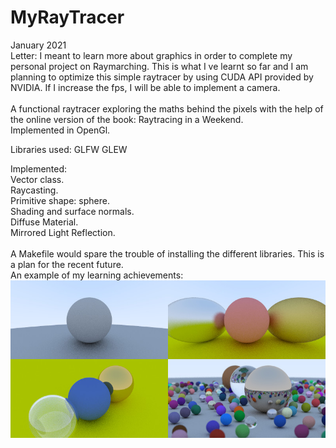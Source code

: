 # MyRayTracer

January 2021<br />
Letter: I meant to learn more about graphics in order to complete my personal project on Raymarching. This is what I ve learnt so far and I am planning to optimize this simple raytracer by using CUDA API provided by NVIDIA. If I increase the fps, I will be able to implement a camera.<br />
<br />
A functional raytracer exploring the maths behind the pixels with the help of the online version of the book: Raytracing in a Weekend.
<br />
Implemented in OpenGl.

Libraries used:
GLFW
GLEW

Implemented:
<br />
Vector class.<br />
Raycasting.<br />
Primitive shape: sphere.<br />
Shading and surface normals.<br />
Diffuse Material.<br />
Mirrored Light Reflection.<br />
<br />
A Makefile would spare the trouble of installing the different libraries. This is a plan for the recent future.
<br />
An example of my learning achievements:
![alt text here](images/ray-tracing-in-one-weekend-example-scenes.jpg)
